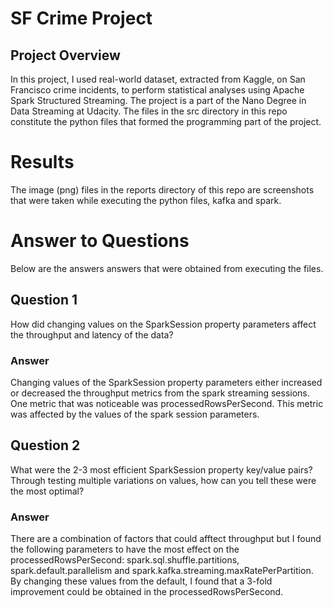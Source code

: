 # SF Crime Project
## Project Overview
In this project, I used real-world dataset, extracted from Kaggle, on San Francisco crime incidents, to perform statistical analyses using Apache Spark Structured Streaming. The project is a part of the Nano Degree in Data Streaming at Udacity.
The files in the src directory in this repo constitute the python files that formed the programming part of the project.
# Results
The image (png) files in the reports directory of this repo are screenshots that were taken while executing the python files, kafka and spark. 
# Answer to Questions
Below are the answers answers that were obtained from executing the files.
## Question 1
How did changing values on the SparkSession property parameters affect the throughput and latency of the data?
### Answer
Changing values of the SparkSession property parameters either increased or decreased the throughput metrics from the spark streaming sessions. One metric that was noticeable was processedRowsPerSecond. This metric was affected by the values of the spark session parameters.
## Question 2
What were the 2-3 most efficient SparkSession property key/value pairs? Through testing multiple variations on values, how can you tell these were the most optimal?
### Answer
There are a combination of factors that could afftect throughput but I found the following parameters to have the most effect on the processedRowsPerSecond:
spark.sql.shuffle.partitions, spark.default.parallelism and spark.kafka.streaming.maxRatePerPartition. By changing these values from the default, I found that a 3-fold improvement could be obtained in the processedRowsPerSecond.
